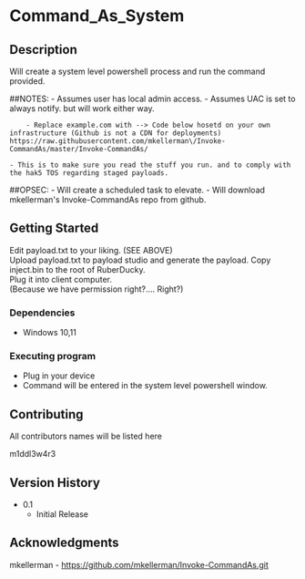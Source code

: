 # Command_As_System

## Description
Will create a system level powershell process and run the command provided.

##NOTES:
	- Assumes user has local admin access.
	- Assumes UAC is set to always notify. but will work either way.
```
	- Replace example.com with --> Code below hosetd on your own infrastructure (Github is not a CDN for deployments)
https://raw.githubusercontent.com/mkellerman\/Invoke-CommandAs/master/Invoke-CommandAs/
```
	- This is to make sure you read the stuff you run. and to comply with the hak5 TOS regarding staged payloads.

##OPSEC:
	- Will create a scheduled task to elevate.
	- Will download mkellerman's Invoke-CommandAs repo from github.

## Getting Started

Edit payload.txt to your liking. (SEE ABOVE) \
Upload payload.txt to payload studio and generate the payload. 
Copy inject.bin to the root of RuberDucky. \
Plug it into client computer. \
(Because we have permission right?.... Right?)

### Dependencies

* Windows 10,11

### Executing program

* Plug in your device
* Command will be entered in the system level powershell window.

## Contributing

All contributors names will be listed here

m1ddl3w4r3

## Version History

* 0.1
    * Initial Release

## Acknowledgments

mkellerman - https://github.com/mkellerman/Invoke-CommandAs.git
